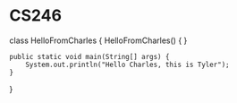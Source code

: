 # CS246
class HelloFromCharles {
    HelloFromCharles() {
    }

    public static void main(String[] args) {
        System.out.println("Hello Charles, this is Tyler");
    }
}